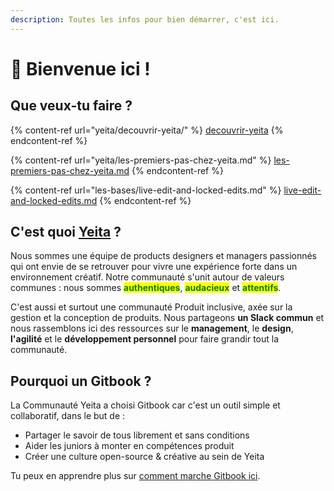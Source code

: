 ```yaml
---
description: Toutes les infos pour bien démarrer, c'est ici.
---
```


# 👋 Bienvenue ici !

## Que veux-tu faire ?

{% content-ref url="yeita/decouvrir-yeita/" %}
[decouvrir-yeita](yeita/decouvrir-yeita/)
{% endcontent-ref %}

{% content-ref url="yeita/les-premiers-pas-chez-yeita.md" %}
[les-premiers-pas-chez-yeita.md](yeita/les-premiers-pas-chez-yeita.md)
{% endcontent-ref %}

{% content-ref url="les-bases/live-edit-and-locked-edits.md" %}
[live-edit-and-locked-edits.md](les-bases/live-edit-and-locked-edits.md)
{% endcontent-ref %}

## C'est quoi [Yeita](yeita/decouvrir-yeita/) ?

Nous sommes une équipe de products designers et managers passionnés qui ont envie de se retrouver pour vivre une expérience forte dans un environnement créatif. Notre communauté s'unit autour de valeurs communes : nous sommes <mark style="color:green;">**authentiques**</mark>, <mark style="color:green;">**audacieux**</mark> et <mark style="color:green;">**attentifs**</mark>.

C'est aussi et surtout une communauté Produit inclusive, axée sur la gestion et la conception de produits. Nous partageons **un Slack commun** et nous rassemblons ici des ressources sur le **management**, le **design**, **l'agilité** et le **développement personnel** pour faire grandir tout la communauté.

## Pourquoi un Gitbook ?

La Communauté Yeita a choisi Gitbook car c'est un outil simple et collaboratif, dans le but de :

* Partager le savoir de tous librement et sans conditions
* Aider les juniors à monter en compétences produit
* Créer une culture open-source & créative au sein de Yeita

Tu peux en apprendre plus sur [comment marche Gitbook ici](les-bases/spaces.md).
